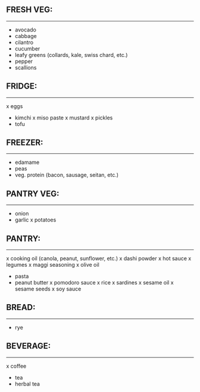 ## FRESH VEG:
-------------
- avocado
- cabbage
- cilantro
- cucumber
- leafy greens (collards, kale, swiss chard, etc.)
- pepper
- scallions

## FRIDGE:
----------
x eggs
- kimchi
x miso paste
x mustard
x pickles
- tofu

## FREEZER:
-----------
- edamame
- peas
- veg. protein (bacon, sausage, seitan, etc.)

## PANTRY VEG:
--------------
- onion
- garlic
x potatoes

## PANTRY:
----------
x cooking oil (canola, peanut, sunflower, etc.)
x dashi powder
x hot sauce
x legumes
x maggi seasoning
x olive oil
- pasta
- peanut butter
x pomodoro sauce
x rice
x sardines
x sesame oil
x sesame seeds
x soy sauce

## BREAD:
---------
- rye

## BEVERAGE:
------------
x coffee
- tea
- herbal tea

